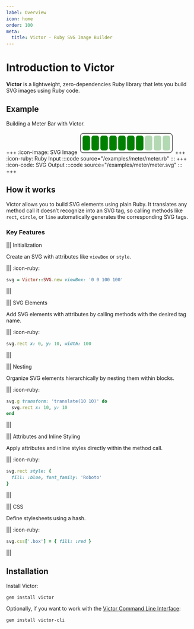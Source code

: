 ```yaml
---
label: Overview
icon: home
order: 100
meta:
  title: Victor - Ruby SVG Image Builder
---
```


# Introduction to Victor

**Victor** is a lightweight, zero-dependencies Ruby library that lets you build
SVG images using Ruby code.

## Example

Building a Meter Bar with Victor.

+++ :icon-image: SVG Image
![](/examples/meter/meter.svg)
+++ :icon-ruby: Ruby Input
:::code source="/examples/meter/meter.rb" :::
+++ :icon-code: SVG Output
:::code source="/examples/meter/meter.svg" :::
+++

## How it works

Victor allows you to build SVG elements using plain Ruby. It translates any
method call it doesn’t recognize into an SVG tag, so calling methods like
`rect`, `circle`, or `line` automatically generates the corresponding SVG
tags.


### Key Features

||| Initialization

Create an SVG with attributes like `viewBox` or `style`.

||| :icon-ruby:

```ruby
svg = Victor::SVG.new viewBox: '0 0 100 100'
```

|||


||| SVG Elements

Add SVG elements with attributes by calling methods with the desired tag name.

||| :icon-ruby:

```ruby
svg.rect x: 0, y: 10, width: 100
```

|||

||| Nesting

Organize SVG elements hierarchically by nesting them within blocks.

||| :icon-ruby:

```ruby
svg.g transform: 'translate(10 10)' do
  svg.rect x: 10, y: 10
end
```

|||

||| Attributes and Inline Styling

Apply attributes and inline styles directly within the method call.

||| :icon-ruby:

```ruby
svg.rect style: {
  fill: :blue, font_family: 'Roboto'
}
```

|||

||| CSS

Define stylesheets using a hash.

||| :icon-ruby:

```ruby
svg.css['.box'] = { fill: :red }
```

|||

## Installation

Install Victor:

```shell
gem install victor
```

Optionally, if you want to work with the
[Victor Command Line Interface](/usage-patterns/cli/):

```shell
gem install victor-cli
```